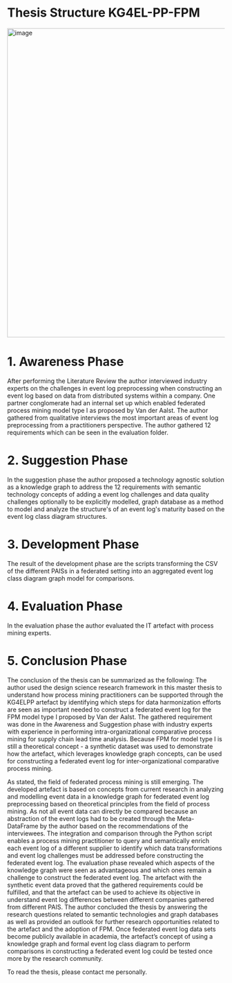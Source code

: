 # Thesis Structure KG4EL-PP-FPM


<img width="714" alt="image" src="https://github.com/Xeanohrt/KG4EL-PP-FPM/assets/16185957/5e9bffde-10f4-49e3-a2bc-0f925a7a58c3">


# 1. Awareness Phase
After performing the Literature Review the author interviewed industry experts on the challenges in event log preprocessing when constructing an event log based on data from distributed systems within a company. One partner conglomerate had an internal set up which enabled federated process mining model type I as proposed by Van der Aalst. The author gathered from qualitative interviews the most important areas of event log preprocessing from a practitioners perspective. The author gathered 12 requirements which can be seen in the evaluation folder.

# 2. Suggestion Phase
In the suggestion phase the author proposed a technology agnostic solution as a knowledge graph to address the 12 requirements with semantic technology concepts of adding a event log challenges and data quality challenges optionally to be explicitly modelled, graph database as a method to model and analyze the structure's of an event log's maturity based on the event log class diagram structures.

# 3. Development Phase
The result of the development phase are the scripts transforming the CSV of the different PAISs in a federated setting into an aggregated event log class diagram graph model for comparisons.

# 4. Evaluation Phase
In the evaluation phase the author evaluated the IT artefact with process mining experts.

# 5. Conclusion Phase
The conclusion of the thesis can be summarized as the following: The author used the design science research framework in this master thesis to understand how process mining practitioners can be supported through the KG4ELPP artefact by identifying which steps for data harmonization efforts are seen as important needed to construct a federated event log for the FPM model type I proposed by Van der Aalst. The gathered requirement was done in the Awareness and Suggestion phase with industry experts with experience in performing intra-organizational comparative process mining for supply chain lead time analysis. Because FPM for model type I is still a theoretical concept - a synthetic dataset was used to demonstrate how the artefact, which leverages knowledge graph concepts, can be used for constructing a federated event log for inter-organizational comparative process mining. 

As stated, the field of federated process mining is still emerging. The developed artefact is based on concepts from current research in analyzing and modelling event data in a knowledge graph for federated event log preprocessing based
on theoretical principles from the field of process mining. As not all event data can directly be compared because an abstraction of the event logs had to be created through the Meta-DataFrame by the author based on the recommendations of the interviewees. The integration and comparison through the Python script enables a process mining practitioner to query and semantically enrich each event log of a different supplier to identify which data transformations and event log challenges must be addressed before constructing the federated event log. The evaluation phase revealed which aspects of the knowledge graph were seen as advantageous and which ones remain a challenge to construct the federated
event log. The artefact with the synthetic event data proved that the gathered requirements could be fulfilled, and that the artefact can be used to achieve its objective in understand event log differences between different companies gathered from different PAIS. The author
concluded the thesis by answering the research questions related to semantic technologies and graph databases as well as provided an outlook for further research opportunities related to the artefact and the adoption of FPM. Once federated event log data sets become publicly available in academia, the artefact’s concept of using a knowledge graph and formal event log class diagram to perform comparisons in constructing a federated event log could be tested once more by the research community.

To read the thesis, please contact me personally.

